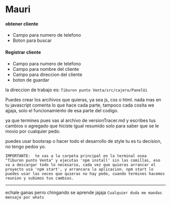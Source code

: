 
# Mauri


#### obtener cliente
- Campo para numero de telefono
- Boton para buscar

#### Registrar cliente
- Campo para numero de telefono
- Campo para nombre del cliente
- Campo para direccion del cliente
- boton de guardar


la direccion de trabajo es:
``Tiburon punto Venta/src/cajero/PanelUi``

Puedes crear los arcihivos que quieras, ya sea js, css o html. nada mas en tu javascript
comenta lo que hace cada parte, tampoco cada cosita we ajjaja, solo el funcionamiento de esa parte del codigo.


ya que termines pues vas al archivo de versionTracer.md y escribes tus cambios o agregado que hiciste igual resumido solo para saber que se le movio por cualquier pedo.

puedes usar bootsrap o hacer todo el desarrollo de style tu es tu decision, no tengo pedos yo.


``IMPORTANTE:  te vas a la carpeta principal en la terminal osea  "Tiburon punto Venta" y ejecutas 'npm install' sin las comillas, eso va a descargar todo lo necesario, cada vez que quieras arrancar el proyecto usa 'npm start', y arrancara la aplicacion. npm start lo puedes usar las veces que quieras no hay pedo, cuando termines hacemos reunion y subimos tus cambios.``

-------


echale ganas perro chingando se aprende jajaja ``Cualquier duda me mandas mensaje por whats``